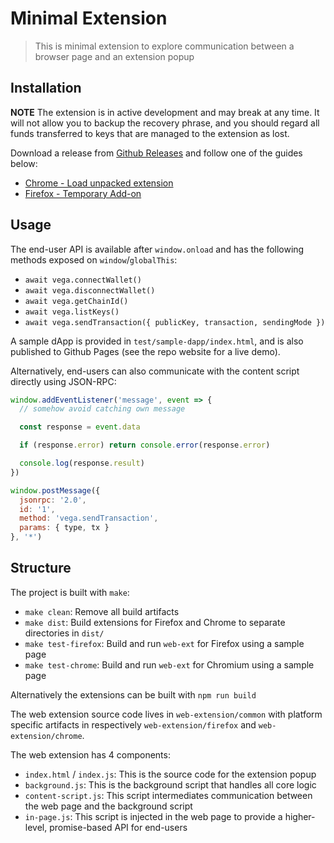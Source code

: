 # Minimal Extension

> This is minimal extension to explore communication between a browser page and
> an extension popup

## Installation

**NOTE** The extension is in active development and may break at any time.
It will not allow you to backup the recovery phrase, and you should regard
all funds transferred to keys that are managed to the extension as lost.

Download a release from [Github Releases](https://github.com/vegaprotocol/vegawallet-browser/releases) and follow one of the guides below:

- [Chrome - Load unpacked extension](https://developer.chrome.com/docs/extensions/mv3/getstarted/development-basics/#load-unpacked)
- [Firefox - Temporary Add-on](https://extensionworkshop.com/documentation/develop/temporary-installation-in-firefox/)

## Usage

The end-user API is available after `window.onload` and has the following
methods exposed on `window`/`globalThis`:

- `await vega.connectWallet()`
- `await vega.disconnectWallet()`
- `await vega.getChainId()`
- `await vega.listKeys()`
- `await vega.sendTransaction({ publicKey, transaction, sendingMode })`

A sample dApp is provided in `test/sample-dapp/index.html`, and is also
published to Github Pages (see the repo website for a live demo).

Alternatively, end-users can also communicate with the content script directly
using JSON-RPC:

```js
window.addEventListener('message', event => {
  // somehow avoid catching own message

  const response = event.data

  if (response.error) return console.error(response.error)

  console.log(response.result)
})

window.postMessage({
  jsonrpc: '2.0',
  id: '1',
  method: 'vega.sendTransaction',
  params: { type, tx }
}, '*')
```

## Structure

The project is built with `make`:

  - `make clean`: Remove all build artifacts
  - `make dist`: Build extensions for Firefox and Chrome to separate directories
     in `dist/`
  - `make test-firefox`: Build and run `web-ext` for Firefox using a sample page
  - `make test-chrome`: Build and run `web-ext` for Chromium  using a sample page

Alternatively the extensions can be built with `npm run build`

The web extension source code lives in `web-extension/common` with platform
specific artifacts in respectively `web-extension/firefox` and `web-extension/chrome`.

The web extension has 4 components:

- `index.html` / `index.js`: This is the source code for the extension popup
- `background.js`: This is the background script that handles all core logic
- `content-script.js`: This script intermediates communication between the web
   page and the background script
- `in-page.js`: This script is injected in the web page to provide a
   higher-level, promise-based API for end-users
